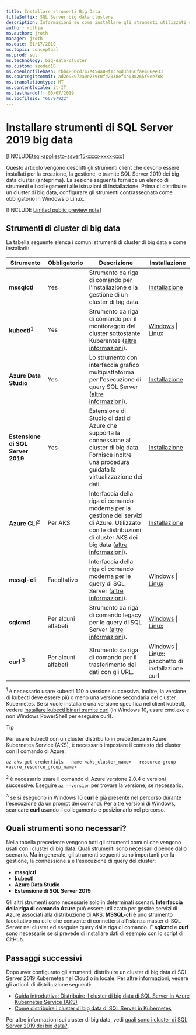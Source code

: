 ```yaml
---
title: Installare strumenti Big Data
titleSuffix: SQL Server big data clusters
description: Informazioni su come installare gli strumenti utilizzati con i cluster di big data di SQL Server 2019 (anteprima).
author: rothja
ms.author: jroth
manager: jroth
ms.date: 01/17/2019
ms.topic: conceptual
ms.prod: sql
ms.technology: big-data-cluster
ms.custom: seodec18
ms.openlocfilehash: cbb4860cd747e454a09f1374d3b166fae466ee33
ms.sourcegitcommit: ad2e98972a0e739c0fd2038ef4a030265f0ee788
ms.translationtype: MT
ms.contentlocale: it-IT
ms.lasthandoff: 06/07/2019
ms.locfileid: "66797922"
---
```

# <a name="install-sql-server-2019-big-data-tools"></a>Installare strumenti di SQL Server 2019 big data

[!INCLUDE[tsql-appliesto-ssver15-xxxx-xxxx-xxx](../includes/tsql-appliesto-ssver15-xxxx-xxxx-xxx.md)]

Questo articolo vengono descritti gli strumenti client che devono essere installati per la creazione, la gestione, e tramite SQL Server 2019 dei big data cluster (anteprima). La sezione seguente fornisce un elenco di strumenti e i collegamenti alle istruzioni di installazione. Prima di distribuire un cluster di big data, configurare gli strumenti contrassegnato come obbligatorio in Windows o Linux.

[!INCLUDE [Limited public preview note](../includes/big-data-cluster-preview-note.md)]

## <a name="big-data-cluster-tools"></a>Strumenti di cluster di big data

La tabella seguente elenca i comuni strumenti di cluster di big data e come installarli:

| Strumento | Obbligatorio | Descrizione | Installazione |
|---|---|---|---|
| **mssqlctl** | Yes | Strumento da riga di comando per l'installazione e la gestione di un cluster di big data. | [Installazione](deploy-install-mssqlctl.md) |
| **kubectl**<sup>1</sup> | Yes | Strumento da riga di comando per il monitoraggio del cluster sottostante Kuberentes ([altre informazioni](https://kubernetes.io/docs/tasks/tools/install-kubectl/)). | [Windows](https://kubernetes.io/docs/tasks/tools/install-kubectl/#install-with-powershell-from-psgallery) \| [Linux](https://kubernetes.io/docs/tasks/tools/install-kubectl/#install-kubectl-binary-using-native-package-management) |
| **Azure Data Studio** | Yes | Lo strumento con interfaccia grafico multipiattaforma per l'esecuzione di query SQL Server ([altre informazioni](https://docs.microsoft.com/sql/azure-data-studio/what-is?view=sql-server-ver15)). | [Installazione](../azure-data-studio/download.md) |
| **Estensione di SQL Server 2019** | Yes | Estensione di Studio di dati di Azure che supporta la connessione al cluster di big data. Fornisce inoltre una procedura guidata la virtualizzazione dei dati. | [Installazione](../azure-data-studio/sql-server-2019-extension.md) |
| **Azure CLI**<sup>2</sup> | Per AKS | Interfaccia della riga di comando moderna per la gestione dei servizi di Azure. Utilizzato con le distribuzioni di cluster AKS dei big data ([altre informazioni](https://docs.microsoft.com/cli/azure/?view=azure-cli-latest)). | [Installazione](https://docs.microsoft.com/cli/azure/install-azure-cli?view=azure-cli-latest) |
| **mssql-cli** | Facoltativo | Interfaccia della riga di comando moderna per le query di SQL Server ([altre informazioni](https://github.com/dbcli/mssql-cli/blob/master/README.rst)). | [Windows](https://github.com/dbcli/mssql-cli/blob/master/doc/installation/windows.md) \| [Linux](https://github.com/dbcli/mssql-cli/blob/master/doc/installation/linux.md) |
| **sqlcmd** | Per alcuni alfabeti | Strumento da riga di comando legacy per le query di SQL Server ([altre informazioni](https://docs.microsoft.com/sql/tools/sqlcmd-utility?view=sql-server-ver15)). | [Windows](https://www.microsoft.com/download/details.aspx?id=36433) \| [Linux](../linux/sql-server-linux-setup-tools.md) |
| **curl** <sup>3</sup> | Per alcuni alfabeti | Strumento da riga di comando per il trasferimento dei dati con gli URL. | [Windows](https://curl.haxx.se/windows/) \| Linux: pacchetto di installazione curl |

<sup>1</sup> è necessario usare kubectl 1.10 o versione successiva. Inoltre, la versione di kubectl deve essere più o meno una versione secondaria del cluster Kubernetes. Se si vuole installare una versione specifica nel client kubectl, vedere [installare kubectl binari tramite curl](https://kubernetes.io/docs/tasks/tools/install-kubectl/#install-kubectl-binary-using-curl) (in Windows 10, usare cmd.exe e non Windows PowerShell per eseguire curl). 

> [!TIP]
> Per usare kubectl con un cluster distribuito in precedenza in Azure Kubernetes Service (AKS), è necessario impostare il contesto del cluster con il comando di Azure:
>
>    ```azurecli
>    az aks get-credentials --name <aks_cluster_name> --resource-group <azure_resource_group_name>
>    ```

<sup>2</sup> è necessario usare il comando di Azure versione 2.0.4 o versioni successive. Eseguire `az --version` per trovare la versione, se necessario.

<sup>3</sup> se si eseguono in Windows 10 **curl** è già presente nel percorso durante l'esecuzione da un prompt dei comandi. Per altre versioni di Windows, scaricare **curl** usando il collegamento e posizionarlo nel percorso.

## <a name="which-tools-are-required"></a>Quali strumenti sono necessari?

Nella tabella precedente vengono tutti gli strumenti comuni che vengono usati con i cluster di big data. Quali strumenti sono necessari dipende dallo scenario. Ma in generale, gli strumenti seguenti sono importanti per la gestione, la connessione a e l'esecuzione di query del cluster:

- **mssqlctl**
- **kubectl**
- **Azure Data Studio**
- **Estensione di SQL Server 2019**

Gli altri strumenti sono necessarie solo in determinati scenari. **Interfaccia della riga di comando Azure** può essere utilizzato per gestire servizi di Azure associati alla distribuzione di AKS. **MSSQL-cli** è uno strumento facoltativo ma utile che consente di connettersi all'istanza master di SQL Server nel cluster ed eseguire query dalla riga di comando. E **sqlcmd** e **curl** sono necessarie se si prevede di installare dati di esempio con lo script di GitHub.

## <a name="next-steps"></a>Passaggi successivi

Dopo aver configurato gli strumenti, distribuire un cluster di big data di SQL Server 2019 Kubernetes nel Cloud o in locale. Per altre informazioni, vedere gli articoli di distribuzione seguenti:

- [Guida introduttiva: Distribuire il cluster di big data di SQL Server in Azure Kubernetes Service (AKS)](quickstart-big-data-cluster-deploy.md)
- [Come distribuire i cluster di big data di SQL Server in Kubernetes](deployment-guidance.md)

Per altre informazioni sui cluster di big data, vedi [quali sono i cluster di SQL Server 2019 dei big data?](big-data-cluster-overview.md).
